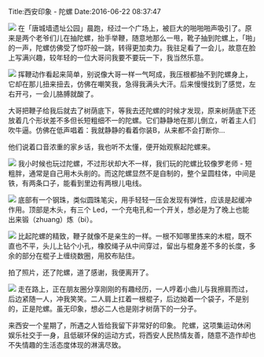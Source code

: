 Title:西安印象 - 陀螺
Date:2016-06-22 08:37:47

![](./_image/thumb_IMG_3492_1024.jpg)
在「唐城墙遗址公园」晨跑，经过一个广场上，被巨大的啪啪啪声吸引了。原来是两个老爷们儿在抽陀螺，抬手举鞭，随意地那么一甩，靴子抽到陀螺上，「啪」的一声，陀螺仿佛受了惊吓般一跳，转得更加卖力。我驻足看了一会儿，故意在脸上写满兴趣，较年轻的一位大哥问我要不要玩一下，我当然乐意。

![](./_image/thumb_IMG_3464_1024.jpg)
挥鞭动作看起来简单，别说像大哥一样一气呵成，我压根都抽不到陀螺身上，它却在那儿扭来扭去，仿佛在嘲笑我，急得我满头大汗。后来慢慢找到了感觉，左右开弓，一会儿胳膊就酸了。

大哥把鞭子给我后就去了树荫底下，等我去还陀螺的时候才发现，原来树荫底下还放着几个形状差不多但长短粗细不一的陀螺。它们静静地在那儿倒立，听着主人们吹牛逼。仿佛在低声唱着：我就静静的看着你装B，从来都不会打断你…

他们说着口音浓重的家乡话，我也听不太懂，便开始观察起陀螺来。

![](./_image/thumb_IMG_3465_1024.jpg)
我小时候也玩过陀螺，不过形状却大不一样，我们玩的陀螺比较像罗老师 - 短粗胖，通常是自己用木头削的。而这陀螺显然不是自制的，整个呈圆柱体，中间是铁，有两条口子，能看到里边有两根儿电线。

![](./_image/thumb_IMG_3466_1024.jpg)
底部有一个钢珠，类似圆珠笔尖，用手轻轻一压会发现有弹性，应该是起缓冲作用。顶部是木头，有三个 Led，一个充电孔和一个开关，想必是为了晚上也能出来锻（zhuang）炼（bi）。

![](./_image/thumb_IMG_3467_1024.jpg)
比起陀螺的精致，鞭子就像不是亲生的一样。一根不知哪里拣来的木棍，既不直也不平，头儿上钻个小孔，橡胶绳子从中间穿过，留出与棍身差不多的长度，多余的部分在棍子上缠绕数圈，用胶布贴住。

拍了照片，还了陀螺，道了感谢，我便离开了。

![](./_image/thumb_IMG_3469_1024.jpg)
走在路上，正在朋友圈分享刚刚的有趣经历，一人哼着小曲儿与我擦肩而过，后边紧随一人，冲我笑笑。二人肩上扛着一根棍子，后边拗着一个袋子，不是别的，正是陀螺。虽无印象，想必二人也是刚才树荫下的一分子。

来西安一个星期了，所遇之人皆给我留下非常好的印象。
陀螺，这项集运动休闲娱乐社交于一身，且低碳环保的运动方式，将西安人民热情友善，随意不造作却也不失情趣的生活态度体现的淋漓尽致。